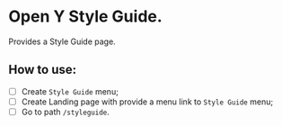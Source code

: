 # Open Y Style Guide. 
Provides a Style Guide page.
## How to use:
- [ ] Create `Style Guide` menu;
- [ ] Create Landing page with provide a menu link to `Style Guide` menu;
- [ ] Go to path `/styleguide`.
